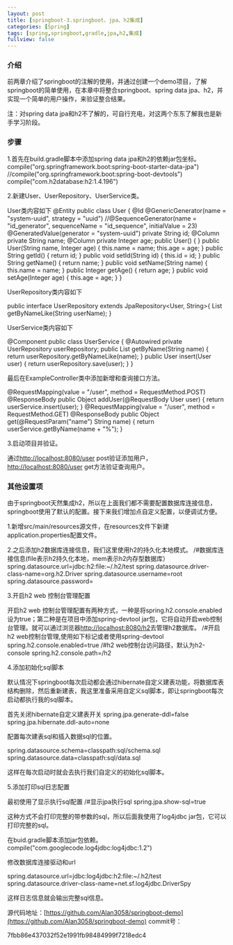```yaml
---
layout: post
title: [springboot-3.springboot、jpa、h2集成]
categories: [Spring]
tags: [spring,springboot,gradle,jpa,h2,集成]
fullview: false
---
```

### 介绍

前两章介绍了springboot的注解的使用，并通过创建一个demo项目，了解springboot的简单使用，在本章中将整合springboot、spring data jpa、h2，并实现一个简单的用户操作，来验证整合结果。

注：对spring data jpa和h2不了解的，可自行充电，对这两个东东了解我也是新手学习阶段。

### 步骤

1.首先在build.gradle脚本中添加spring data jpa和h2的依赖jar包坐标。
compile("org.springframework.boot:spring-boot-starter-data-jpa") //compile("org.springframework.boot:spring-boot-devtools") compile("com.h2database:h2:1.4.196")

2.新建User、UserRepository、UserService类。

User类内容如下
@Entity public class User { @Id @GenericGenerator(name = "system-uuid", strategy = "uuid") //@SequenceGenerator(name = "id_generator", sequenceName = "id_sequence", initialValue = 23) @GeneratedValue(generator = "system-uuid") private String id; @Column private String name; @Column private Integer age; public User() { } public User(String name, Integer age) { this.name = name; this.age = age; } public String getId() { return id; } public void setId(String id) { this.id = id; } public String getName() { return name; } public void setName(String name) { this.name = name; } public Integer getAge() { return age; } public void setAge(Integer age) { this.age = age; } }

UserRepository类内容如下

public interface UserRepository extends JpaRepository<User, String>{ List<User> getByNameLike(String userName); }

UserService类内容如下

@Component public class UserService { @Autowired private UserRepository userRepository; public List<User> getByName(String name) { return userRepository.getByNameLike(name); } public User insert(User user) { return userRepository.save(user); } }

最后在ExampleController类中添加新增和查询接口方法。

@RequestMapping(value = "/user", method = RequestMethod.POST) @ResponseBody public Object addUser(@RequestBody User user) { return userService.insert(user); } @RequestMapping(value = "/user", method = RequestMethod.GET) @ResponseBody public Object get(@RequestParam("name") String name) { return userService.getByName(name + "%"); }

3.启动项目并验证。

通过[http://localhost:8080/user](http://localhost:8080/user) post验证添加用户，[http://localhost:8080/user](http://localhost:8080/user) get方法验证查询用户。

### 其他设置项

由于springboot天然集成h2，所以在上面我们都不需要配置数据库连接信息，springboot使用了默认的配置。接下来我们增加点自定义配置，以便调试方便。

1.新增src/main/resources源文件，在resources文件下新建application.properties配置文件。

2.之后添加h2数据库连接信息，我们这里使用h2的持久化本地模式。
/#数据库连接信息(file表示h2持久化本地，mem表示h2内存型数据库） spring.datasource.url=jdbc:h2:file:~/.h2/test spring.datasource.driver-class-name=org.h2.Driver spring.datasource.username=root spring.datasource.password=

3.开启h2 web 控制台管理配置

开启h2 web 控制台管理配置有两种方式，一种是将spring.h2.console.enabled设为true；第二种是在项目中添加spring-devtool jar包，它将自动开启web控制台管理。就可以通过浏览器[http://localhost:8080/h2](http://localhost:8080/h2)去管理h2数据库。
/#开启h2 web控制台管理,使用如下标记或者使用spring-devtool spring.h2.console.enabled=true /#h2 web控制台访问路径，默认为h2-console spring.h2.console.path=/h2

4.添加初始化sql脚本

默认情况下springboot每次启动都会通过hibernate自定义建表功能，将数据库表结构删除，然后重新建表，我这里准备采用自定义sql脚本，即让springboot每次启动都执行我的sql脚本。

首先关闭hibernate自定义建表开关
spring.jpa.generate-ddl=false spring.jpa.hibernate.ddl-auto=none

配置每次建表sql和插入数据sql的位置。

spring.datasource.schema=classpath:sql/schema.sql spring.datasource.data=classpath:sql/data.sql

这样在每次启动时就会去执行我们自定义的初始化sql脚本。

5.添加打印sql日志配置

最初使用了显示执行sql配置
/#显示jpa执行sql spring.jpa.show-sql=true

这种方式不会打印完整的带参数的sql，所以后面我使用了log4jdbc jar包，它可以打印完整的sql。

在buid.gradle脚本添加jar包依赖。
compile("com.googlecode.log4jdbc:log4jdbc:1.2")

修改数据库连接驱动和url

spring.datasource.url=jdbc:log4jdbc:h2:file:~/.h2/test spring.datasource.driver-class-name=net.sf.log4jdbc.DriverSpy

这样日志信息就会输出完整sql信息。

源代码地址：[https://github.com/Alan3058/springboot-demo](https://github.com/Alan3058/springboot-demo) commit号：

7fbb86e437032f52e1991fb98484999f7218edc4
